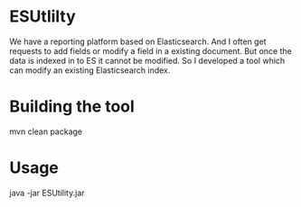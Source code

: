 ESUtlilty
===========
We have a reporting platform based on Elasticsearch. And I often get requests to add fields or modify a field in a existing document. 
But once the data is indexed in to ES it cannot be modified. So I developed a tool which can modify an existing Elasticsearch index. 

Building the tool
===================
mvn clean package

Usage
=======

java -jar ESUtility.jar 